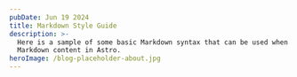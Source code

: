 ```yaml
---
pubDate: Jun 19 2024
title: Markdown Style Guide
description: >-
  Here is a sample of some basic Markdown syntax that can be used when writing
  Markdown content in Astro.
heroImage: /blog-placeholder-about.jpg
---
```


